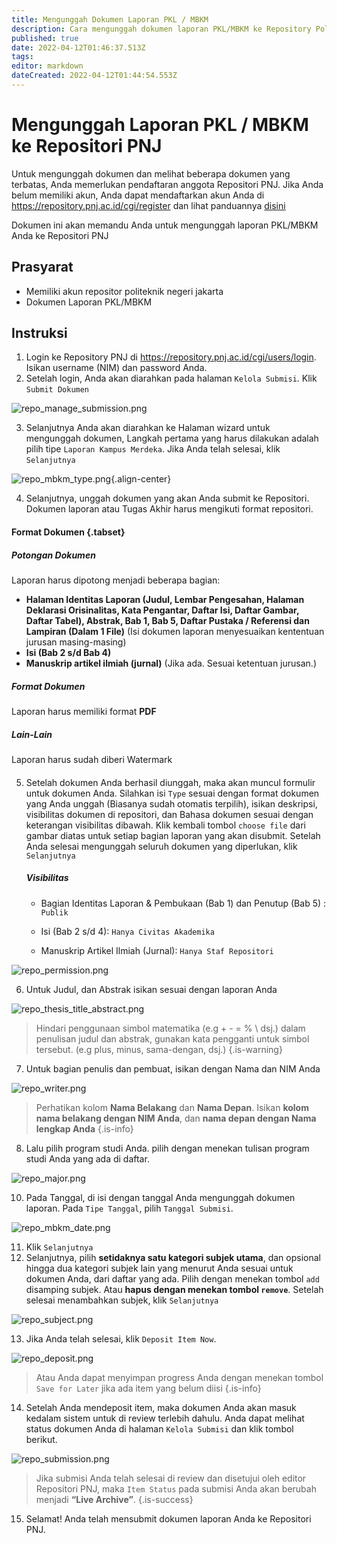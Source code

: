 ```yaml
---
title: Mengunggah Dokumen Laporan PKL / MBKM
description: Cara mengunggah dokumen laporan PKL/MBKM ke Repository Politeknik Negeri Jakarta
published: true
date: 2022-04-12T01:46:37.513Z
tags: 
editor: markdown
dateCreated: 2022-04-12T01:44:54.553Z
---
```


# Mengunggah Laporan PKL / MBKM ke Repositori PNJ

Untuk mengunggah dokumen dan melihat beberapa dokumen yang terbatas, Anda memerlukan pendaftaran anggota Repositori PNJ. Jika Anda belum memiliki akun, Anda dapat mendaftarkan akun Anda di https://repository.pnj.ac.id/cgi/register dan lihat panduannya [disini](/repository/register)

Dokumen ini akan memandu Anda untuk mengunggah laporan PKL/MBKM Anda ke Repositori PNJ

## Prasyarat
- Memiliki akun repositor politeknik negeri jakarta
- Dokumen Laporan PKL/MBKM

## Instruksi
1. Login ke Repository PNJ di https://repository.pnj.ac.id/cgi/users/login. Isikan username (NIM) dan password Anda.
2. Setelah login, Anda akan diarahkan pada halaman `Kelola Submisi`. Klik `Submit Dokumen`

![repo_manage_submission.png](/repository/repo_manage_submission.png)

3. Selanjutnya Anda akan diarahkan ke Halaman wizard untuk mengunggah dokumen, Langkah pertama yang harus dilakukan adalah pilih tipe `Laporan Kampus Merdeka`. Jika Anda telah selesai, klik `Selanjutnya`

![repo_mbkm_type.png](/repository/repo_mbkm_type.png){.align-center}

4. Selanjutnya, unggah dokumen yang akan Anda submit ke Repositori. Dokumen laporan atau Tugas Akhir harus mengikuti format repositori.

#### Format Dokumen {.tabset}
##### Potongan Dokumen

Laporan harus dipotong menjadi beberapa bagian:
- **Halaman Identitas Laporan (Judul, Lembar Pengesahan, Halaman Deklarasi Orisinalitas, Kata Pengantar, Daftar Isi, Daftar Gambar, Daftar Tabel), Abstrak, Bab 1, Bab 5, Daftar Pustaka / Referensi dan Lampiran (Dalam 1 File)**
(Isi dokumen laporan menyesuaikan kententuan jurusan masing-masing)
- **Isi (Bab 2 s/d Bab 4)**
- **Manuskrip artikel ilmiah (jurnal)** (Jika ada. Sesuai ketentuan jurusan.)

##### Format Dokumen

Laporan harus memiliki format **PDF**

##### Lain-Lain

Laporan harus sudah diberi Watermark

####

5. Setelah dokumen Anda berhasil diunggah, maka akan muncul formulir untuk dokumen Anda. Silahkan isi `Type` sesuai dengan format dokumen yang Anda unggah (Biasanya sudah otomatis terpilih), isikan deskripsi, visibilitas dokumen di repositori, dan Bahasa dokumen sesuai dengan keterangan visibilitas dibawah. Klik kembali tombol `choose file` dari gambar diatas untuk setiap bagian laporan yang akan disubmit. Setelah Anda selesai mengunggah seluruh dokumen yang diperlukan, klik `Selanjutnya`

	##### Visibilitas

	- Bagian Identitas Laporan & Pembukaan (Bab 1) dan Penutup (Bab 5) : `Publik`
  
 	- Isi (Bab 2 s/d 4): `Hanya Civitas Akademika`
	- Manuskrip Artikel Ilmiah (Jurnal): `Hanya Staf Repositori`
  
 ![repo_permission.png](/repository/repo_permission.png)
 
6. Untuk Judul, dan Abstrak isikan sesuai dengan laporan Anda

![repo_thesis_title_abstract.png](/repository/repo_thesis_title_abstract.png)

> Hindari penggunaan simbol matematika (e.g + - = % \ dsj.) dalam penulisan judul dan abstrak, gunakan kata pengganti untuk simbol tersebut. (e.g plus, minus, sama-dengan, dsj.)
{.is-warning}

7. Untuk bagian penulis dan pembuat, isikan dengan Nama dan NIM Anda

![repo_writer.png](/repository/repo_writer.png)

> Perhatikan kolom **Nama Belakang** dan **Nama Depan**. Isikan **kolom nama belakang dengan NIM Anda**, dan **nama depan dengan Nama lengkap Anda**
{.is-info}

8. Lalu pilih program studi Anda. pilih dengan menekan tulisan program studi Anda yang ada di daftar.

![repo_major.png](/repository/repo_major.png)
 
10. Pada Tanggal, di isi dengan tanggal Anda mengunggah dokumen laporan. Pada `Tipe Tanggal`, pilih `Tanggal Submisi`.

![repo_mbkm_date.png](/repository/repo_mbkm_date.png)

11. Klik `Selanjutnya`
12. Selanjutnya, pilih **setidaknya satu kategori subjek utama**, dan opsional hingga dua kategori subjek lain yang menurut Anda sesuai untuk dokumen Anda, dari daftar yang ada. Pilih dengan menekan tombol `add` disamping subjek. Atau **hapus dengan menekan tombol `remove`**. Setelah selesai menambahkan subjek, klik `Selanjutnya`

![repo_subject.png](/repository/repo_subject.png)

13. Jika Anda telah selesai, klik `Deposit Item Now`.

![repo_deposit.png](/repository/repo_deposit.png)

> Atau Anda dapat menyimpan progress Anda dengan menekan tombol `Save for Later` jika ada item yang belum diisi
{.is-info}

14. Setelah Anda mendeposit item, maka dokumen Anda akan masuk kedalam sistem untuk di review terlebih dahulu. Anda dapat melihat status dokumen Anda di halaman `Kelola Submisi` dan klik tombol berikut.

![repo_submission.png](/repository/repo_submission.png)

> Jika submisi Anda telah selesai di review dan disetujui oleh editor Repositori PNJ, maka `Item Status` pada submisi Anda akan berubah menjadi **“Live Archive”**.
{.is-success}

15. Selamat! Anda telah mensubmit dokumen laporan Anda ke Repositori PNJ.
